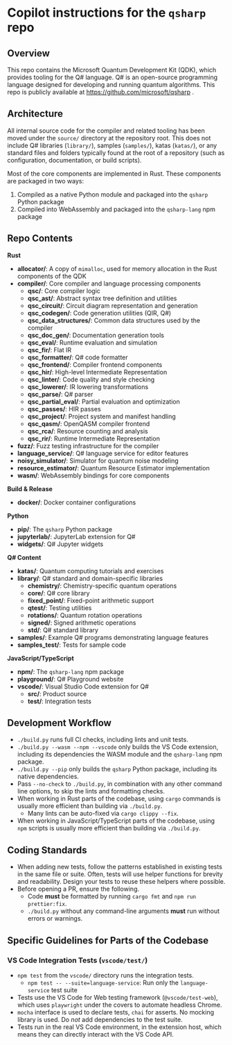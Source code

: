 # Copilot instructions for the `qsharp` repo

## Overview

This repo contains the Microsoft Quantum Development Kit (QDK), which provides tooling for the Q# language. Q# is an open-source programming language designed for developing and running quantum algorithms. This repo is publicly available at https://github.com/microsoft/qsharp .


## Architecture

All internal source code for the compiler and related tooling has been moved under the `source/` directory at the repository root. This does not include Q# libraries (`library/`), samples (`samples/`), katas (`katas/`), or any standard files and folders typically found at the root of a repository (such as configuration, documentation, or build scripts).

Most of the core components are implemented in Rust. These components are packaged in two ways:

1. Compiled as a native Python module and packaged into the `qsharp` Python package
2. Compiled into WebAssembly and packaged into the `qsharp-lang` npm package

## Repo Contents

**Rust**

- **allocator/**: A copy of `mimalloc`, used for memory allocation in the Rust components of the QDK
- **compiler/**: Core compiler and language processing components
  - **qsc/**: Core compiler logic
  - **qsc_ast/**: Abstract syntax tree definition and utilities
  - **qsc_circuit/**: Circuit diagram representation and generation
  - **qsc_codegen/**: Code generation utilities (QIR, Q#)
  - **qsc_data_structures/**: Common data structures used by the compiler
  - **qsc_doc_gen/**: Documentation generation tools
  - **qsc_eval/**: Runtime evaluation and simulation
  - **qsc_fir/**: Flat IR
  - **qsc_formatter/**: Q# code formatter
  - **qsc_frontend/**: Compiler frontend components
  - **qsc_hir/**: High-level Intermediate Representation
  - **qsc_linter/**: Code quality and style checking
  - **qsc_lowerer/**: IR lowering transformations
  - **qsc_parse/**: Q# parser
  - **qsc_partial_eval/**: Partial evaluation and optimization
  - **qsc_passes/**: HIR passes
  - **qsc_project/**: Project system and manifest handling
  - **qsc_qasm/**: OpenQASM compiler frontend
  - **qsc_rca/**: Resource counting and analysis
  - **qsc_rir/**: Runtime Intermediate Representation
- **fuzz/**: Fuzz testing infrastructure for the compiler
- **language_service/**: Q# language service for editor features
- **noisy_simulator/**: Simulator for quantum noise modeling
- **resource_estimator/**: Quantum Resource Estimator implementation
- **wasm/**: WebAssembly bindings for core components

**Build & Release**
- **docker/**: Docker container configurations

**Python**

- **pip/**: The `qsharp` Python package
- **jupyterlab/**: JupyterLab extension for Q#
- **widgets/**: Q# Jupyter widgets

**Q# Content**

- **katas/**: Quantum computing tutorials and exercises
- **library/**: Q# standard and domain-specific libraries
  - **chemistry/**: Chemistry-specific quantum operations
  - **core/**: Q# core library
  - **fixed_point/**: Fixed-point arithmetic support
  - **qtest/**: Testing utilities
  - **rotations/**: Quantum rotation operations
  - **signed/**: Signed arithmetic operations
  - **std/**: Q# standard library
- **samples/**: Example Q# programs demonstrating language features
- **samples_test/**: Tests for sample code

**JavaScript/TypeScript**

- **npm/**: The `qsharp-lang` npm package
- **playground/**: Q# Playground website
- **vscode/**: Visual Studio Code extension for Q#
  - **src/**: Product source
  - **test/**: Integration tests

## Development Workflow

- `./build.py` runs full CI checks, including lints and unit tests.
- `./build.py --wasm --npm --vscode` only builds the VS Code extension, including its dependencies the WASM module and the `qsharp-lang` npm package.
- `./build.py --pip` only builds the `qsharp` Python package, including its native dependencies.
- Pass `--no-check` to `./build.py`, in combination with any other command line options, to skip the lints and formatting checks.
- When working in Rust parts of the codebase, using `cargo` commands is usually more efficient than building via `./build.py`.
  - Many lints can be auto-fixed via `cargo clippy --fix`.
- When working in JavaScript/TypeScript parts of the codebase, using `npm` scripts is usually more efficient than building via `./build.py`.

## Coding Standards

- When adding new tests, follow the patterns established in existing tests in the same file or suite. Often, tests will use helper functions for brevity and readability. Design your tests to reuse these helpers where possible.
- Before opening a PR, ensure the following.
  - Code **must** be formatted by running `cargo fmt` and `npm run prettier:fix`.
  - `./build.py` without any command-line arguments **must** run without errors or warnings.

## Specific Guidelines for Parts of the Codebase

### VS Code Integration Tests (`vscode/test/`)

- `npm test` from the `vscode/` directory runs the integration tests.
  - `npm test -- --suite=language-service`: Run only the `language-service` test suite
- Tests use the VS Code for Web testing framework (`@vscode/test-web`), which uses `playwright` under the covers to automate headless Chrome.
- `mocha` interface is used to declare tests, `chai` for asserts. No mocking library is used. Do *not* add dependencies to the test suite.
- Tests run in the real VS Code environment, in the extension host, which means they can directly interact with the VS Code API.
